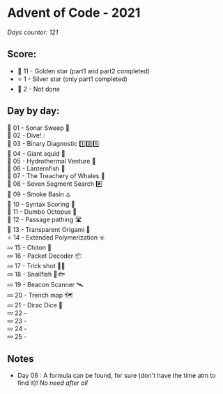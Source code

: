 # Advent of Code - 2021
*Days counter: 121*

## Score:
- :star2: 11 - Golden star (part1 and part2 completed)
- :star: 1 - Silver star (only part1 completed)
- :poop: 2 - Not done

## Day by day:
:star2: 01 - Sonar Sweep :satellite: \
:star2: 02 - Dive! :droplet: \
:star2: 03 - Binary Diagnostic :one::zero::one: \
:star2: 04 - Giant squid :squid: \
:star2: 05 - Hydrothermal Venture :potable_water: \
:star2: 06 - Lanternfish :izakaya_lantern: \
:star2: 07 - The Treachery of Whales :whale: \
:star2: 08 - Seven Segment Search :hash: \
:star2: 09 - Smoke Basin :hotsprings: \
:star2: 10 - Syntax Scoring :symbols: \
:poop: 11 - Dumbo Octopus :octopus: \
:poop: 12 - Passage pathing :motorway: \
:star2: 13 - Transparent Origami :scroll: \
:star: 14 - Extended Polymerization :biohazard: \
:zzz: 15 - Chiton :shell: \
:zzz: 16 - Packet Decoder :package: \
:zzz: 17 - Trick shot :man_juggling: \
:zzz: 18 - Snailfish :snail::fish: \
:zzz: 19 - Beacon Scanner :artificial_satellite: \
:zzz: 20 - Trench map :world_map: \
:zzz: 21 - Dirac Dice :game_die: \
:zzz: 22 - \
:zzz: 23 - \
:zzz: 24 - \
:zzz: 25 -

## Notes
- Day 06 : A formula can be found, for sure (don't have the time atm to find it)! *No need after all*

